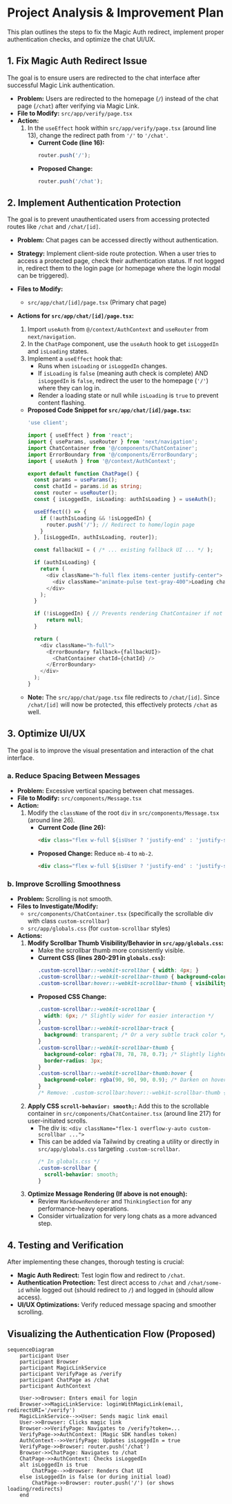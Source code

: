# Project Analysis & Improvement Plan

This plan outlines the steps to fix the Magic Auth redirect, implement proper authentication checks, and optimize the chat UI/UX.

## 1. Fix Magic Auth Redirect Issue

The goal is to ensure users are redirected to the chat interface after successful Magic Link authentication.

*   **Problem:** Users are redirected to the homepage (`/`) instead of the chat page (`/chat`) after verifying via Magic Link.
*   **File to Modify:** `src/app/verify/page.tsx`
*   **Action:**
    1.  In the `useEffect` hook within `src/app/verify/page.tsx` (around line 13), change the redirect path from `'/'` to `'/chat'`.
        *   **Current Code (line 16):**
            ```typescript
            router.push('/');
            ```
        *   **Proposed Change:**
            ```typescript
            router.push('/chat');
            ```

## 2. Implement Authentication Protection

The goal is to prevent unauthenticated users from accessing protected routes like `/chat` and `/chat/[id]`.

*   **Problem:** Chat pages can be accessed directly without authentication.
*   **Strategy:** Implement client-side route protection. When a user tries to access a protected page, check their authentication status. If not logged in, redirect them to the login page (or homepage where the login modal can be triggered).
*   **Files to Modify:**
    *   `src/app/chat/[id]/page.tsx` (Primary chat page)

*   **Actions for `src/app/chat/[id]/page.tsx`:**
    1.  Import `useAuth` from `@/context/AuthContext` and `useRouter` from `next/navigation`.
    2.  In the `ChatPage` component, use the `useAuth` hook to get `isLoggedIn` and `isLoading` states.
    3.  Implement a `useEffect` hook that:
        *   Runs when `isLoading` or `isLoggedIn` changes.
        *   If `isLoading` is `false` (meaning auth check is complete) AND `isLoggedIn` is `false`, redirect the user to the homepage (`'/'`) where they can log in.
        *   Render a loading state or null while `isLoading` is `true` to prevent content flashing.

    *   **Proposed Code Snippet for `src/app/chat/[id]/page.tsx`:**
        ```typescript
        'use client';

        import { useEffect } from 'react';
        import { useParams, useRouter } from 'next/navigation';
        import ChatContainer from '@/components/ChatContainer';
        import ErrorBoundary from '@/components/ErrorBoundary';
        import { useAuth } from '@/context/AuthContext';

        export default function ChatPage() {
          const params = useParams();
          const chatId = params.id as string;
          const router = useRouter();
          const { isLoggedIn, isLoading: authIsLoading } = useAuth();

          useEffect(() => {
            if (!authIsLoading && !isLoggedIn) {
              router.push('/'); // Redirect to home/login page
            }
          }, [isLoggedIn, authIsLoading, router]);

          const fallbackUI = ( /* ... existing fallback UI ... */ );

          if (authIsLoading) {
            return (
              <div className="h-full flex items-center justify-center">
                <div className="animate-pulse text-gray-400">Loading chat...</div>
              </div>
            );
          }

          if (!isLoggedIn) { // Prevents rendering ChatContainer if not logged in, while redirect happens
              return null;
          }

          return (
            <div className="h-full">
              <ErrorBoundary fallback={fallbackUI}>
                <ChatContainer chatId={chatId} />
              </ErrorBoundary>
            </div>
          );
        }
        ```
    *   **Note:** The `src/app/chat/page.tsx` file redirects to `/chat/[id]`. Since `/chat/[id]` will now be protected, this effectively protects `/chat` as well.

## 3. Optimize UI/UX

The goal is to improve the visual presentation and interaction of the chat interface.

### a. Reduce Spacing Between Messages

*   **Problem:** Excessive vertical spacing between chat messages.
*   **File to Modify:** `src/components/Message.tsx`
*   **Action:**
    1.  Modify the `className` of the root `div` in `src/components/Message.tsx` (around line 26).
        *   **Current Code (line 26):**
            ```html
            <div class="flex w-full ${isUser ? 'justify-end' : 'justify-start'} mb-4 overflow-hidden">
            ```
        *   **Proposed Change:** Reduce `mb-4` to `mb-2`.
            ```html
            <div class="flex w-full ${isUser ? 'justify-end' : 'justify-start'} mb-2 overflow-hidden">
            ```

### b. Improve Scrolling Smoothness

*   **Problem:** Scrolling is not smooth.
*   **Files to Investigate/Modify:**
    *   `src/components/ChatContainer.tsx` (specifically the scrollable div with class `custom-scrollbar`)
    *   `src/app/globals.css` (for `custom-scrollbar` styles)
*   **Actions:**
    1.  **Modify Scrollbar Thumb Visibility/Behavior in `src/app/globals.css`:**
        *   Make the scrollbar thumb more consistently visible.
        *   **Current CSS (lines 280-291 in `globals.css`):**
            ```css
            .custom-scrollbar::-webkit-scrollbar { width: 4px; }
            .custom-scrollbar::-webkit-scrollbar-thumb { background-color: rgba(42, 42, 42, 0.8); border-radius: 999px; }
            .custom-scrollbar:hover::-webkit-scrollbar-thumb { visibility: visible; }
            ```
        *   **Proposed CSS Change:**
            ```css
            .custom-scrollbar::-webkit-scrollbar {
              width: 6px; /* Slightly wider for easier interaction */
            }
            .custom-scrollbar::-webkit-scrollbar-track {
              background: transparent; /* Or a very subtle track color */
            }
            .custom-scrollbar::-webkit-scrollbar-thumb {
              background-color: rgba(78, 78, 78, 0.7); /* Slightly lighter/more visible thumb */
              border-radius: 3px;
            }
            .custom-scrollbar::-webkit-scrollbar-thumb:hover {
              background-color: rgba(90, 90, 90, 0.9); /* Darken on hover for feedback */
            }
            /* Remove: .custom-scrollbar:hover::-webkit-scrollbar-thumb { visibility: visible; } */
            ```
    2.  **Apply CSS `scroll-behavior: smooth;`:** Add this to the scrollable container in `src/components/ChatContainer.tsx` (around line 217) for user-initiated scrolls.
        *   The div is: `<div className="flex-1 overflow-y-auto custom-scrollbar ...">`
        *   This can be added via Tailwind by creating a utility or directly in `src/app/globals.css` targeting `.custom-scrollbar`.
            ```css
            /* In globals.css */
            .custom-scrollbar {
              scroll-behavior: smooth;
            }
            ```
    3.  **Optimize Message Rendering (If above is not enough):**
        *   Review `MarkdownRenderer` and `ThinkingSection` for any performance-heavy operations.
        *   Consider virtualization for very long chats as a more advanced step.

## 4. Testing and Verification

After implementing these changes, thorough testing is crucial:
*   **Magic Auth Redirect:** Test login flow and redirect to `/chat`.
*   **Authentication Protection:** Test direct access to `/chat` and `/chat/some-id` while logged out (should redirect to `/`) and logged in (should allow access).
*   **UI/UX Optimizations:** Verify reduced message spacing and smoother scrolling.

## Visualizing the Authentication Flow (Proposed)

```mermaid
sequenceDiagram
    participant User
    participant Browser
    participant MagicLinkService
    participant VerifyPage as /verify
    participant ChatPage as /chat
    participant AuthContext

    User->>Browser: Enters email for login
    Browser->>MagicLinkService: loginWithMagicLink(email, redirectURI='/verify')
    MagicLinkService-->>User: Sends magic link email
    User->>Browser: Clicks magic link
    Browser->>VerifyPage: Navigates to /verify?token=...
    VerifyPage->>AuthContext: (Magic SDK handles token)
    AuthContext-->>VerifyPage: Updates isLoggedIn = true
    VerifyPage->>Browser: router.push('/chat')
    Browser->>ChatPage: Navigates to /chat
    ChatPage->>AuthContext: Checks isLoggedIn
    alt isLoggedIn is true
        ChatPage-->>Browser: Renders Chat UI
    else isLoggedIn is false (or during initial load)
        ChatPage->>Browser: router.push('/') (or shows loading/redirects)
    end